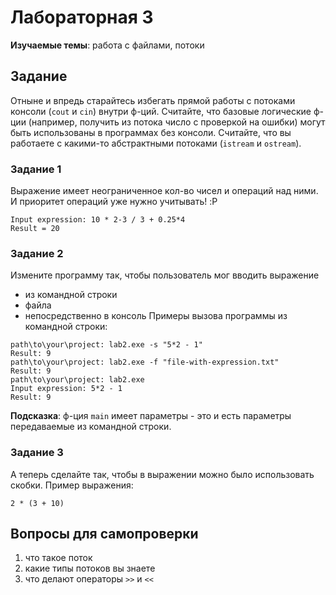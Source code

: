 # Лабораторная 3
**Изучаемые темы**: работа с файлами, потоки

## Задание
Отныне и впредь старайтесь избегать прямой работы с потоками консоли (`cout` и `cin`) внутри ф-ций. Считайте, что базовые логические ф-ции (например, получить из потока число с проверкой на ошибки) могут быть использованы в программах без консоли. Считайте, что вы работаете с какими-то абстрактными потоками (`istream` и `ostream`).

### Задание 1
Выражение имеет неограниченное кол-во чисел и операций над ними. И приоритет операций уже нужно учитывать! :P
```
Input expression: 10 * 2-3 / 3 + 0.25*4
Result = 20
```

### Задание 2
Измените программу так, чтобы пользователь мог вводить выражение
* из командной строки
* файла
* непосредственно в консоль
Примеры вызова программы из командной строки:
```
path\to\your\project: lab2.exe -s "5*2 - 1"
Result: 9
path\to\your\project: lab2.exe -f "file-with-expression.txt"
Result: 9
path\to\your\project: lab2.exe
Input expression: 5*2 - 1
Result: 9
```
**Подсказка**: ф-ция `main` имеет параметры - это и есть параметры передаваемые из командной строки.

### Задание 3
А теперь сделайте так, чтобы в выражении можно было использовать скобки. Пример выражения:
```
2 * (3 + 10)
```

## Вопросы для самопроверки
1. что такое поток
1. какие типы потоков вы знаете
1. что делают операторы `>>` и `<<`